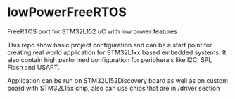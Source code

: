 lowPowerFreeRTOS
================

FreeRTOS port for STM32L152 uC with low power features

This repo show basic project configuration and can be a start point for creating real world application for STM32L1xx based embedded systems.
It also contain high performed configuration for peripherals like I2C, SPI, Flash and USART.

Application can be run on STM32L152Discovery board as well as on custom board with STM32L15x chip,
also can use chips that are in /driver section